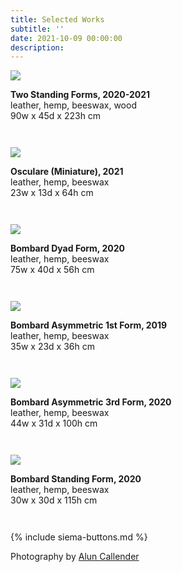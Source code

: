 ```yaml
---
title: Selected Works
subtitle: ''
date: 2021-10-09 00:00:00
description: 
---
```


<div style="max-width: 500px">

<div class="siema">

<div>
<img src="/images/new/sculptures/two-standing-forms/Image 1.jpg" />
<p style="margin-left: 0; padding-bottom: 2em">
	<b>Two Standing Forms, 2020-2021</b><br />
	leather, hemp, beeswax, wood<br />
	90w x 45d x 223h cm
</p>
</div>

<div>
<img src="/images/new/sculptures/osculare/1 full.jpg" />
<p style="margin-left: 0; padding-bottom: 2em">
	<b>Osculare (Miniature), 2021</b><br />
	leather, hemp, beeswax<br />
	23w x 13d x 64h cm
</p>
</div>

<div>
<img src="/images/new/sculptures/vessel-forms/4.jpg" />
<p style="margin-left: 0; padding-bottom: 2em">
	<b>Bombard Dyad Form, 2020</b><br />
	leather, hemp, beeswax<br />
	75w x 40d x 56h cm
</p>
</div>

<div>
<img src="/images/new/sculptures/vessel-forms/2.jpg" />
<p style="margin-left: 0; padding-bottom: 2em">
	<b>Bombard Asymmetric 1st Form, 2019</b><br />
	leather, hemp, beeswax<br />
	35w x 23d x 36h cm
</p>
</div>

<div>
<img src="/images/new/sculptures/vessel-forms/9.jpg" />
<p style="margin-left: 0; padding-bottom: 2em">
	<b>Bombard Asymmetric 3rd Form, 2020</b><br />
	leather, hemp, beeswax<br />
	44w x 31d x 100h cm
</p>
</div>

<div>
<img src="/images/new/sculptures/vessel-forms/10.jpg" />
<p style="margin-left: 0; padding-bottom: 2em">
	<b>Bombard Standing Form, 2020</b><br />
	leather, hemp, beeswax<br />
	30w x 30d x 115h cm
</p>
</div>
</div>

{% include siema-buttons.md %}

<p style="margin-left: 0; padding-bottom: 2em">
  Photography by <a href="https://aluncallender.com/">Alun Callender</a>
</p>

</div>
